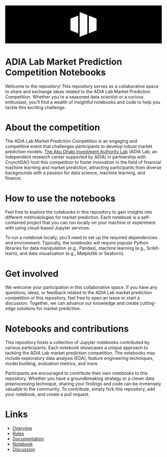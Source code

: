 ![Banner](./assets/banner.webp)

# ADIA Lab Market Prediction Competition Notebooks

Welcome to the repository! This repository serves as a collaborative space to share and exchange ideas related to the ADIA Lab Market Prediction Competition. 
Whether you're a seasoned data scientist or a curious enthusiast, you'll find a wealth of insightful notebooks and code to help you tackle this exciting challenge.

# About the competition

The ADIA Lab Market Prediction Competition is an engaging and competitive event that challenges participants to develop robust market prediction models. 
[The Abu Dhabi Investment Authority Lab](https://www.adialab.ae/) (ADIA Lab, an independent research center supported by ADIA) in partnership with CrunchDAO host this competition to foster innovation in the field of financial machine learning and market prediction,
attracting participants from diverse backgrounds with a passion for data science, machine learning, and finance.

# How to use the notebooks

Feel free to explore the notebooks in this repository to gain insights into different methodologies for market prediction. Each notebook is a self-contained project that you can run 
locally on your machine or experiment with using cloud-based Jupyter services.

To run a notebook locally, you'll need to set up the required dependencies and environment. Typically, the notebooks will require popular Python libraries for data manipulation 
(e.g., Pandas), machine learning (e.g., Scikit-learn), and data visualization (e.g., Matplotlib or Seaborn). 

# Get involved

We welcome your participation in this collaborative space. If you have any questions, ideas, or feedback related to the ADIA Lab market prediction competition or this repository, 
feel free to open an issue or start a discussion. Together, we can advance our knowledge and create cutting-edge solutions for market prediction.

# Notebooks and contributions

This repository hosts a collection of Jupyter notebooks contributed by various participants. Each notebook showcases a unique approach to tackling the ADIA Lab market prediction competition.
The notebooks may include exploratory data analysis (EDA), feature engineering techniques, model building, evaluation metrics, and more.

Participants are encouraged to contribute their own notebooks to this repository. Whether you have a groundbreaking strategy or a clever data preprocessing technique, 
sharing your findings and code can be immensely valuable to the community. To contribute, simply fork this repository, add your notebook, and create a pull request.

# Links

- [Overview](https://hub.crunchdao.com/competitions/adialab)
- [Rules](https://hub.crunchdao.com/competitions/adialab/rules)
- [Documentation](https://docs.crunchdao.com/competitions/competitions/adia-lab-market-prediction-competition)
- [Notebook](https://colab.research.google.com/github/crunchdao/quickstarters/blob/master/competitions/adialab/quickstarters/basic_submission/basic_submission.ipynb)
- [Discussion](https://forum.crunchdao.com/c/competition/adia-lab/6)
